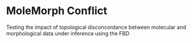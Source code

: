 # MoleMorph Conflict
Testing the impact of topological disconcordance between molecular and morphological data under inference using the FBD
